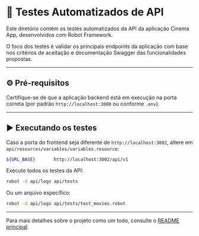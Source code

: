 # 🧪 Testes Automatizados de API

Este diretório contém os testes automatizados da API da aplicação Cinema App, desenvolvidos com Robot Framework.

O foco dos testes é validar os principais endpoints da aplicação com base nos critérios de aceitação e documentação Swagger das funcionalidades propostas.

---

## ⚙️ Pré-requisitos

Certifique-se de que a aplicação backend está em execução na porta correta (por padrão `http://localhost:3000` ou conforme `.env`).

---

## ▶️ Executando os testes

Caso a porta do frontend seja diferente de `http://localhost:3002`, altere em `api/resources/variables/variables.resource`:

```bash
${URL_BASE}       http://localhost:3002/api/v1
```

Execute todos os testes da API:

```bash
robot -d api/logs api/tests
```

Ou um arquivo específico:

```bash
robot -d api/logs api/tests/test_movies.robot
```

---

Para mais detalhes sobre o projeto como um todo, consulte o [README principal](../README.md).

